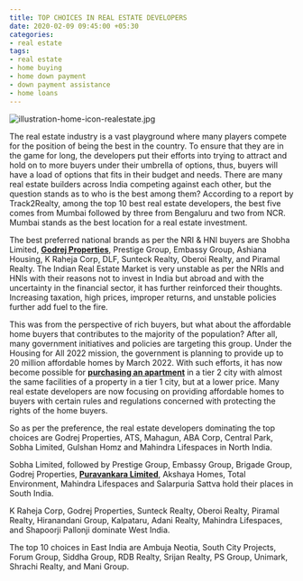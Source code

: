 ```yaml
---
title: TOP CHOICES IN REAL ESTATE DEVELOPERS
date: 2020-02-09 09:45:00 +05:30
categories:
- real estate
tags:
- real estate
- home buying
- home down payment
- down payment assistance
- home loans
---
```


![illustration-home-icon-realestate.jpg](/uploads/illustration-home-icon-realestate.jpg)

The real estate industry is a vast playground where many players compete for the position of being the best in the country. To ensure that they are in the game for long, the developers put their efforts into trying to attract and hold on to more buyers under their umbrella of options, thus, buyers will have a load of options that fits in their budget and needs. There are many real estate builders across India competing against each other, but the question stands as to who is the best among them? According to a report by Track2Realty, among the top 10 best real estate developers, the best five comes from Mumbai followed by three from Bengaluru and two from NCR. Mumbai stands as the best location for a real estate investment.

The best preferred national brands as per the NRI & HNI buyers are Shobha Limited, **[Godrej Properties](https://HomeCapital.in/offering/developer/godrej-properties)**, Prestige Group, Embassy Group, Ashiana Housing, K Raheja Corp, DLF, Sunteck Realty, Oberoi Realty, and Piramal Realty. The Indian Real Estate Market is very unstable as per the NRIs and HNIs with their reasons not to invest in India but abroad and with the uncertainty in the financial sector, it has further reinforced their thoughts. Increasing taxation, high prices, improper returns, and unstable policies further add fuel to the fire.

This was from the perspective of rich buyers, but what about the affordable home buyers that contributes to the majority of the population? After all, many government initiatives and policies are targeting this group. Under the Housing for All 2022 mission, the government is planning to provide up to 20 million affordable homes by March 2022. With such efforts, it has now become possible for **[purchasing an apartment](https://blog.homecapital.in/5-advantages-of-purchasing-an-apartment-in-a-tier-2-city/)** in a tier 2 city with almost the same facilities of a property in a tier 1 city, but at a lower price. Many real estate developers are now focusing on providing affordable homes to buyers with certain rules and regulations concerned with protecting the rights of the home buyers.

So as per the preference, the real estate developers dominating the top choices are Godrej Properties, ATS, Mahagun, ABA Corp, Central Park, Sobha Limited, Gulshan Homz and Mahindra Lifespaces in North India.

Sobha Limited, followed by Prestige Group, Embassy Group, Brigade Group, Godrej Properties, **[Puravankara Limited](https://homecapital.in/offering/developer/puravankara-limited)**, Akshaya Homes, Total Environment, Mahindra Lifespaces and Salarpuria Sattva hold their places in South India.

K Raheja Corp, Godrej Properties, Sunteck Realty, Oberoi Realty, Piramal Realty, Hiranandani Group, Kalpataru, Adani Realty, Mahindra Lifespaces, and Shapoorji Pallonji dominate West India.

The top 10 choices in East India are Ambuja Neotia, South City Projects, Forum Group, Siddha Group, RDB Realty, Srijan Realty, PS Group, Unimark, Shrachi Realty, and Mani Group.

